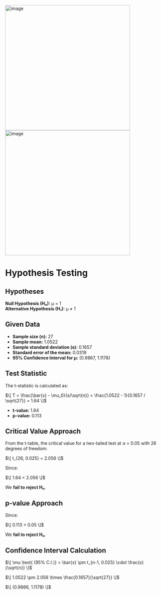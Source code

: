 <img width="400" alt="image" src="https://github.com/user-attachments/assets/496672e8-b89c-4dba-af80-dcde42aa13fa" />
<img width="400" alt="image" src="https://github.com/user-attachments/assets/3fa9d6a2-76b4-4903-9a1f-6f55772f80f6" />

# Hypothesis Testing

## Hypotheses
**Null Hypothesis (H₀):** μ = 1  
**Alternative Hypothesis (H₁):** μ ≠ 1  

## Given Data
- **Sample size (n):** 27  
- **Sample mean:** 1.0522  
- **Sample standard deviation (s):** 0.1657  
- **Standard error of the mean:** 0.0319  
- **95% Confidence Interval for μ:** (0.9867, 1.1178)  

## Test Statistic
The t-statistic is calculated as:

$\[ T = \frac{\bar{x} - \mu_0}{s/\sqrt{n}} = \frac{1.0522 - 1}{0.1657 / \sqrt{27}} = 1.64 \]$

- **t-value:** 1.64  
- **p-value:** 0.113  

## Critical Value Approach
From the t-table, the critical value for a two-tailed test at α = 0.05 with 26 degrees of freedom:

$\[ t_{26, 0.025} = 2.056 \]$

Since:

$\[ 1.64 < 2.056 \]$

We **fail to reject H₀**.

## p-value Approach
Since:

$\[ 0.113 > 0.05 \]$

We **fail to reject H₀**.

## Confidence Interval Calculation
$\[ \mu \text{ (95% C.I.)} = \bar{x} \pm t_{n-1, 0.025} \cdot \frac{s}{\sqrt{n}} \]$

$\[ 1.0522 \pm 2.056 \times \frac{0.1657}{\sqrt{27}} \]$

$\[ (0.9866, 1.1178) \]$

